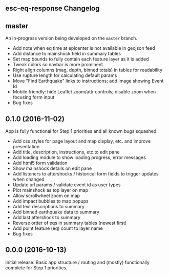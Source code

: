 esc-eq-response Changelog
-------------------------

## master

An in-progress version being developed on the `master` branch.

* Add note when eq time at epicenter is not available in geojson feed
* Add distance to mainshock field in summary tables
* Set map bounds to fully contain each feature layer as it is added
* Tweak colors so navbar is more prominent
* Right align columns (mag, depth, binned totals) in tables for readability
* Use rupture length for calculating default params
* Move "Find Earthquake" links to instructions; add image showing Event Id
* Mobile friendly: hide Leaflet zoom/attr controls; disable zoom when focusing form input
* Bug fixes

## 0.1.0 (2016-11-02)

App is fully functional for Step 1 priorities and all known bugs squashed.

* Add css styles for page layout and map display, etc. and improve presentation
* Add title, description, instructions, etc to edit pane
* Add loading module to show loading progress, error messages
* Add html5 form validation
* Show mainshock details on edit pane
* Add listeners to aftershocks / historical form fields to trigger updates when changed
* Update url params / validate event id as user types
* Plot mainshock as top layer on map
* Allow scrollwheel zoom on map
* Add impact bubbles to map popups
* Add text descriptions to summary
* Add binned earthquake data to summary
* Add last aftershock to summary
* Reverse order of eqs in summary tables (newest first)
* Add point feature (eq) count to layer name
* Bug fixes


## 0.0.0 (2016-10-13)

Initial release. Basic app structure / routing and (mostly) functionally
complete for Step 1 priorities.
